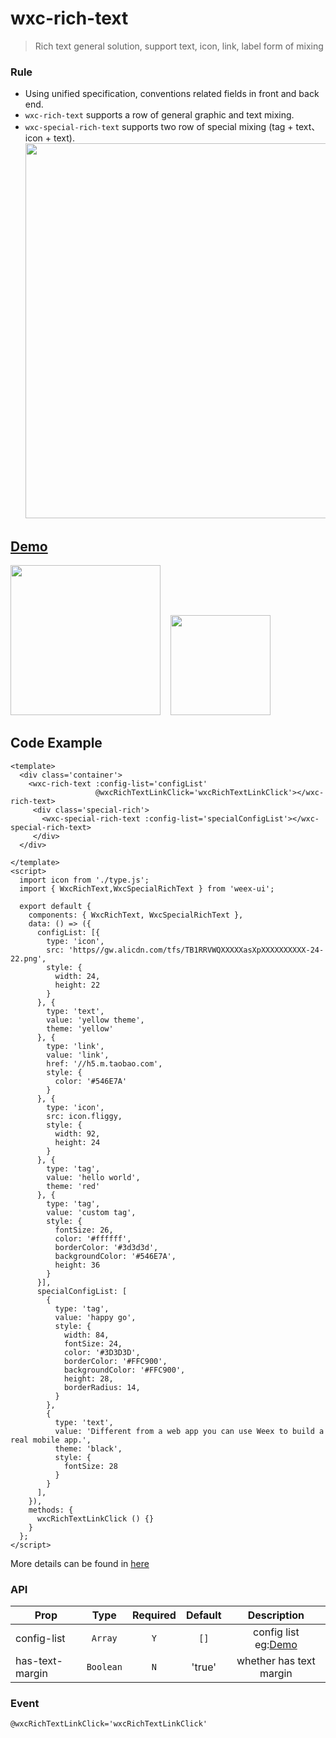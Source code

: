 # wxc-rich-text 

> Rich text general solution, support text, icon, link, label form of mixing

### Rule
- Using unified specification, conventions related fields in front and back end.
- `wxc-rich-text` supports a row of general graphic and text mixing.
- `wxc-special-rich-text` supports two row of special mixing (tag + text、icon + text).
   <img src='https://img.alicdn.com/tfs/TB1kqcoRXXXXXa3XpXXXXXXXXXX-2102-2320.png' width='600'/>

## [Demo](https://h5.m.taobao.com/trip/wxc-rich-text/index.html?_wx_tpl=https%3A%2F%2Fh5.m.taobao.com%2Ftrip%2Fwxc-rich-text%2Fdemo%2Findex.native-min.js)
<img src='https://img.alicdn.com/tfs/TB1e4LYSpXXXXXVXpXXXXXXXXXX-750-1334.png' width='240'/>&nbsp;&nbsp;&nbsp;&nbsp;<img src='https://img.alicdn.com/tfs/TB1OXrDSpXXXXcyXVXXXXXXXXXX-200-200.png' width='160'/>

## Code Example

```vue
<template>
  <div class='container'>
    <wxc-rich-text :config-list='configList'
                   @wxcRichTextLinkClick='wxcRichTextLinkClick'></wxc-rich-text>
     <div class='special-rich'>
       <wxc-special-rich-text :config-list='specialConfigList'></wxc-special-rich-text>
     </div>
  </div>
  
</template>
<script>
  import icon from './type.js';
  import { WxcRichText,WxcSpecialRichText } from 'weex-ui';

  export default {
    components: { WxcRichText, WxcSpecialRichText },
    data: () => ({
      configList: [{
        type: 'icon',
        src: 'https//gw.alicdn.com/tfs/TB1RRVWQXXXXXasXpXXXXXXXXXX-24-22.png',
        style: {
          width: 24,
          height: 22
        }
      }, {
        type: 'text',
        value: 'yellow theme',
        theme: 'yellow'
      }, {
        type: 'link',
        value: 'link',
        href: '//h5.m.taobao.com',
        style: {
          color: '#546E7A'
        }
      }, {
        type: 'icon',
        src: icon.fliggy,
        style: {
          width: 92,
          height: 24
        }
      }, {
        type: 'tag',
        value: 'hello world',
        theme: 'red'
      }, {
        type: 'tag',
        value: 'custom tag',
        style: {
          fontSize: 26,
          color: '#ffffff',
          borderColor: '#3d3d3d',
          backgroundColor: '#546E7A',
          height: 36
        }
      }],
      specialConfigList: [
        {
          type: 'tag',
          value: 'happy go',
          style: {
            width: 84,
            fontSize: 24,
            color: '#3D3D3D',
            borderColor: '#FFC900',
            backgroundColor: '#FFC900',
            height: 28,
            borderRadius: 14,
          }
        },
        {
          type: 'text',
          value: 'Different from a web app you can use Weex to build a real mobile app.',
          theme: 'black',
          style: {
            fontSize: 28
          }
        }
      ],
    }),
    methods: {
      wxcRichTextLinkClick () {}
    }
  };
</script>
```

More details can be found in [here](https://github.com/alibaba/weex-ui/blob/master/example/rich-text/index.vue)


### API

| Prop | Type | Required | Default | Description |
| ---- |:----:|:---:|:-------:| :----------:|
| config-list | `Array` |`Y`| `[]` | config list eg:[Demo](https://github.com/alibaba/weex-ui/blob/master/example/rich-text/index.vue#L78)|
| has-text-margin | `Boolean` |`N`| 'true' | whether has text margin|


### Event

```
@wxcRichTextLinkClick='wxcRichTextLinkClick'
```


